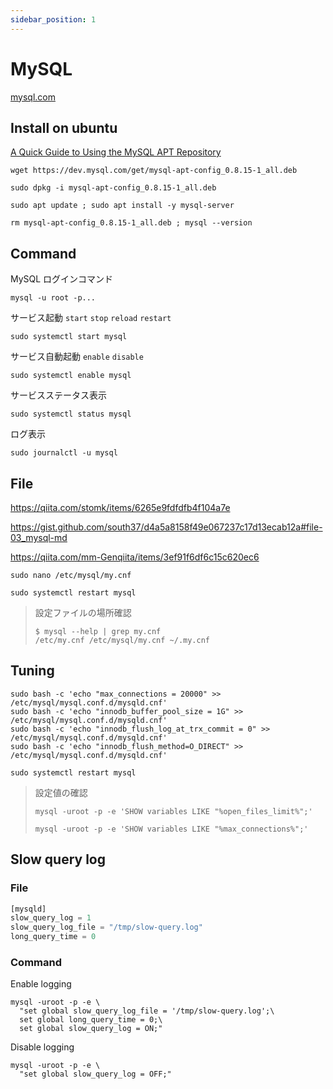 ```yaml
---
sidebar_position: 1
---
```


# MySQL

[mysql.com](https://www.mysql.com/jp/)

## Install on ubuntu

[A Quick Guide to Using the MySQL APT Repository](https://dev.mysql.com/doc/mysql-apt-repo-quick-guide/en/)

```
wget https://dev.mysql.com/get/mysql-apt-config_0.8.15-1_all.deb
```
```
sudo dpkg -i mysql-apt-config_0.8.15-1_all.deb
```
```
sudo apt update ; sudo apt install -y mysql-server
```
```
rm mysql-apt-config_0.8.15-1_all.deb ; mysql --version
```

## Command

MySQL ログインコマンド
```
mysql -u root -p...
```
サービス起動 `start` `stop` `reload` `restart`
```
sudo systemctl start mysql
```
サービス自動起動 `enable` `disable`
```
sudo systemctl enable mysql
```
サービスステータス表示
```
sudo systemctl status mysql
```
ログ表示
```
sudo journalctl -u mysql
```

## File

<https://qiita.com/stomk/items/6265e9fdfdfb4f104a7e>

<https://gist.github.com/south37/d4a5a8158f49e067237c17d13ecab12a#file-03_mysql-md>

<https://qiita.com/mm-Genqiita/items/3ef91f6df6c15c620ec6>

```
sudo nano /etc/mysql/my.cnf
```
```
sudo systemctl restart mysql
```

> 設定ファイルの場所確認
> ```
> $ mysql --help | grep my.cnf
> /etc/my.cnf /etc/mysql/my.cnf ~/.my.cnf
> ```

## Tuning

```
sudo bash -c 'echo "max_connections = 20000" >> /etc/mysql/mysql.conf.d/mysqld.cnf'
sudo bash -c 'echo "innodb_buffer_pool_size = 1G" >> /etc/mysql/mysql.conf.d/mysqld.cnf'
sudo bash -c 'echo "innodb_flush_log_at_trx_commit = 0" >> /etc/mysql/mysql.conf.d/mysqld.cnf'
sudo bash -c 'echo "innodb_flush_method=O_DIRECT" >> /etc/mysql/mysql.conf.d/mysqld.cnf'
```
```
sudo systemctl restart mysql
```

> 設定値の確認
> ```
> mysql -uroot -p -e 'SHOW variables LIKE "%open_files_limit%";'
> ```
> ```
> mysql -uroot -p -e 'SHOW variables LIKE "%max_connections%";'
> ```

## Slow query log

### File

```js title="/etc/mysql/my.cnf"
[mysqld]
slow_query_log = 1
slow_query_log_file = "/tmp/slow-query.log"
long_query_time = 0
```

### Command

Enable logging
```
mysql -uroot -p -e \
  "set global slow_query_log_file = '/tmp/slow-query.log';\
  set global long_query_time = 0;\
  set global slow_query_log = ON;"
```

Disable logging
```
mysql -uroot -p -e \
  "set global slow_query_log = OFF;"
```
